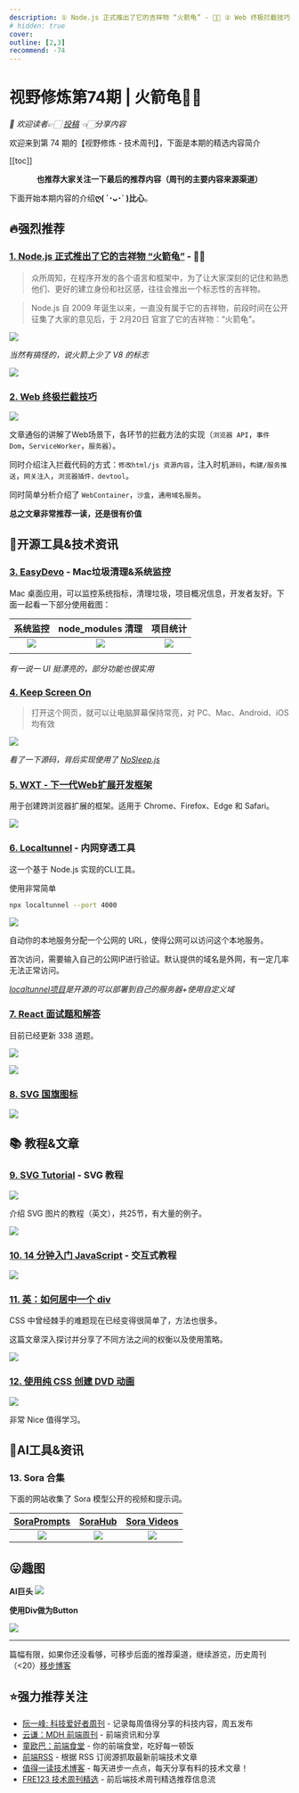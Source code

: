```yaml
---
description: ① Node.js 正式推出了它的吉祥物 “火箭龟” - 🚀🐢 ② Web 终极拦截技巧 ③ EasyDevo - Mac垃圾清理&系统监控 ④ Keep Screen On ⑤ WXT - 下一代Web扩展开发框架 ⑥ Localtunnel - 内网穿透工具 ⑦ React 面试题和解答 ⑧ SVG 国旗图标 ⑨ SVG Tutorial - SVG 教程 ⑩ 14 分钟入门 JavaScript - 交互式教程 ⑪ 英：如何居中一个 div ⑫ 使用纯 CSS 创建 DVD 动画 ⑬ Sora 合集
# hidden: true
cover: 
outline: [2,3]
recommend: -74
---
```


# 视野修炼第74期 | 火箭龟🚀🐢
*💐 欢迎读者👉🏻 [投稿](https://www.wenjuan.com/s/AN32YrD/) 👈🏻分享内容*

欢迎来到第 74 期的【视野修炼 - 技术周刊】，下面是本期的精选内容简介

[[toc]]

<center>

**​也推荐大家关注一下最后的推荐内容（周刊的主要内容来源渠道）**
</center>

下面开始本期内容的介绍**ღ( ´･ᴗ･` )比心**。
## 🔥强烈推荐
### [1. Node.js 正式推出了它的吉祥物 “火箭龟”](https://mp.weixin.qq.com/s/lydV30W44UTWc_fp6I-KAw) - 🚀🐢
>众所周知，在程序开发的各个语言和框架中，为了让大家深刻的记住和熟悉他们、更好的建立身份和社区感，往往会推出一个标志性的吉祥物。

>Node.js 自 2009 年诞生以来，一直没有属于它的吉祥物，前段时间在公开征集了大家的意见后，于 2月20日 官宣了它的吉祥物：“火箭龟”。

![](https://img.cdn.sugarat.top/mdImg/sugar/fd7da8373b79ae30ecc62a8ee12a46ba)

*当然有搞怪的，说火箭上少了 V8 的标志*

![](https://img.cdn.sugarat.top/mdImg/sugar/44b7e733c8e82cbe09f26ab869e33214)

### [2. Web 终极拦截技巧](https://hughfenghen.github.io/posts/2023/12/23/web-spy/#%E6%8B%A6%E6%88%AA%E7%9A%84%E4%BB%B7%E5%80%BC)

![](https://img.cdn.sugarat.top/mdImg/sugar/c349feb6c33226e5763545b2a3c9cd72)

文章通俗的讲解了Web场景下，各环节的拦截方法的实现（`浏览器 API`，`事件 Dom`，`ServiceWorker`，`服务器`）。

同时介绍注入拦截代码的方式：`修改html/js 资源内容`，注入时机`源码`，`构建/服务推送`，`网关注入`，`浏览器插件，devtool`。

同时简单分析介绍了 `WebContainer`，`沙盒`，`通用域名服务`。

**总之文章非常推荐一读，还是很有价值**

## 🔧开源工具&技术资讯
### [3. EasyDevo](https://easydevo.boringboring.design/) - Mac垃圾清理&系统监控

Mac 桌面应用，可以监控系统指标，清理垃圾，项目概况信息，开发者友好。下面一起看一下部分使用截图：

|                                   系统监控                                    |                               node_modules 清理                               |                                   项目统计                                    |
| :---------------------------------------------------------------------------: | :---------------------------------------------------------------------------: | :---------------------------------------------------------------------------: |
| ![](https://img.cdn.sugarat.top/mdImg/sugar/383755a2089ec6aca9b7b469b8e02de9) | ![](https://img.cdn.sugarat.top/mdImg/sugar/a05902a5431608eae5bb27b1747e929b) | ![](https://img.cdn.sugarat.top/mdImg/sugar/fb69bbdfc27ead1f58f34dd530faea71) |
|                                                                               |


*有一说一 UI 挺漂亮的，部分功能也很实用*

### [4. Keep Screen On](https://www.keepscreenon.com/)
>打开这个网页，就可以让电脑屏幕保持常亮，对 PC、Mac、Android、iOS 均有效

![](https://img.cdn.sugarat.top/mdImg/sugar/ca0a6b23775886569cce986af5625411)

*看了一下源码，背后实现使用了 [NoSleep.js](https://github.com/richtr/NoSleep.js)*

### [5. WXT - 下一代Web扩展开发框架](https://wxt.dev/)

用于创建跨浏览器扩展的框架。适用于 Chrome、Firefox、Edge 和 Safari。

![](https://img.cdn.sugarat.top/mdImg/sugar/f6d40acd5b8da7d637624ec7c8baa9cb)

### [6. Localtunnel](https://theboroer.github.io/localtunnel-www/) - 内网穿透工具

这一个基于 Node.js 实现的CLI工具。

使用非常简单
```sh
npx localtunnel --port 4000
```
![](https://img.cdn.sugarat.top/mdImg/sugar/6e87bdf2902f91af7b96c095347a3635)

自动你的本地服务分配一个公网的 URL，使得公网可以访问这个本地服务。

首次访问，需要输入自己的公网IP进行验证。默认提供的域名是外网，有一定几率无法正常访问。

*[localtunnel项目](https://github.com/localtunnel/localtunnel)是开源的可以部署到自己的服务器+使用自定义域*

### [7. React 面试题和解答](https://github.com/sudheerj/reactjs-interview-questions)

目前已经更新 338 道题。

![](https://img.cdn.sugarat.top/mdImg/sugar/23b1ee3c3f0e6df65f1e24becafc8f5b)

![](https://img.cdn.sugarat.top/mdImg/sugar/1848321c876a50c81cb878fa502d8de4)

### [8. SVG 国旗图标](https://nucleoapp.com/svg-flag-icons)

![](https://img.cdn.sugarat.top/mdImg/sugar/4434e2db748880fb0ee1bfc7c58cbc15)

## 📚 教程&文章
### [9. SVG Tutorial](https://svg-tutorial.com/) - SVG 教程

![](https://img.cdn.sugarat.top/mdImg/sugar/23c0f37da336c801b8def4e940c86ce2)

介绍 SVG 图片的教程（英文），共25节，有大量的例子。

![](https://img.cdn.sugarat.top/mdImg/sugar/fc7bc57039781c90e821082188d06b54)

### [10. 14 分钟入门 JavaScript](https://jgthms.com/javascript-in-14-minutes/) - 交互式教程

![](https://img.cdn.sugarat.top/mdImg/sugar/6ef81f48a02941c4b60a31d7e2b90c44)

### [11. 英：如何居中一个 div](https://www.joshwcomeau.com/css/center-a-div/)
CSS 中曾经棘手的难题现在已经变得很简单了，方法也很多。

这篇文章深入探讨并分享了不同方法之间的权衡以及使用策略。

![](https://img.cdn.sugarat.top/mdImg/sugar/622f70278d9f731acd07535b4ab8a9e9)

### [12. 使用纯 CSS 创建 DVD 动画](https://www.javiermorales.dev/blog/dvd)

![](https://img.cdn.sugarat.top/mdImg/sugar/d9f77e33eea0bc2a94d3888db1377f54)

非常 Nice 值得学习。

## 🤖AI工具&资讯
### 13. Sora 合集
下面的网站收集了 Sora 模型公开的视频和提示词。

| [SoraPrompts](https://soraprompts.co/) | [SoraHub](https://sorahub.video/zh) |                   [Sora Videos](https://soravideos.media/)                    |
| :------------------------------------: | :---------------------------------: | :---------------------------------------------------------------------------: |
| ![](https://img.cdn.sugarat.top/mdImg/sugar/a4c3ba4c59147a714df885038fa6a59e)                                       |    ![](https://img.cdn.sugarat.top/mdImg/sugar/caa41e4562410111c54a1e00a26f1e28)                                 | ![](https://img.cdn.sugarat.top/mdImg/sugar/780a4e932b7a36f74e302c48154b7d3e) |


## 😛趣图
**AI巨头**
![](https://img.cdn.sugarat.top/mdImg/sugar/2891449170edc74c3db83d230e28720b)

**使用Div做为Button**

![](https://img.cdn.sugarat.top/mdImg/sugar/b493d9f2884cd2c4678f6cefb0bf861a)

---

篇幅有限，如果你还没看够，可移步后面的推荐渠道，继续游览，历史周刊（<20）[移步博客](https://sugarat.top/weekly/index.html)

## ⭐️强力推荐关注
* [阮一峰: 科技爱好者周刊](https://www.ruanyifeng.com/blog/archives.html) - 记录每周值得分享的科技内容，周五发布
* [云谦：MDH 前端周刊](https://mdhweekly.com/) - 前端资讯和分享
* [童欧巴：前端食堂](https://github.com/Geekhyt/weekly) - 你的前端食堂，吃好每一顿饭
* [前端RSS](https://fed.chanceyu.com/) - 根据 RSS 订阅源抓取最新前端技术文章
* [值得一读技术博客](https://daily-blog.chlinlearn.top/) - 每天进步一点点，每天分享有料的技术文章！
* [FRE123 技术周刊精选](https://www.fre123.com/weekly) - 前后端技术周刊精选推荐信息流